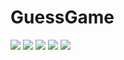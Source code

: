 # GuessGame


<img src="https://i.postimg.cc/zHZ1nPvm/Screenshot-1647533664.png"/>

<img src="https://i.postimg.cc/1VG1McV8/Screenshot-1647533668.png"/>

<img src="https://i.postimg.cc/dDrFqvNJ/Screenshot-1647533671.png"/>

<img src="https://i.postimg.cc/ykTzZjz5/Screenshot-1647533686.png"/>

<img src="https://i.postimg.cc/svzrx8b7/Screenshot-1647533690.png"/>



